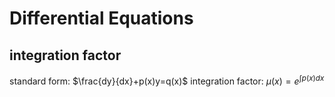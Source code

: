 # Differential Equations 
## integration factor
standard form: $\frac{dy}{dx}+p(x)y=q(x)$
integration factor: $\mu(x)=e^{\int p(x) dx}$
